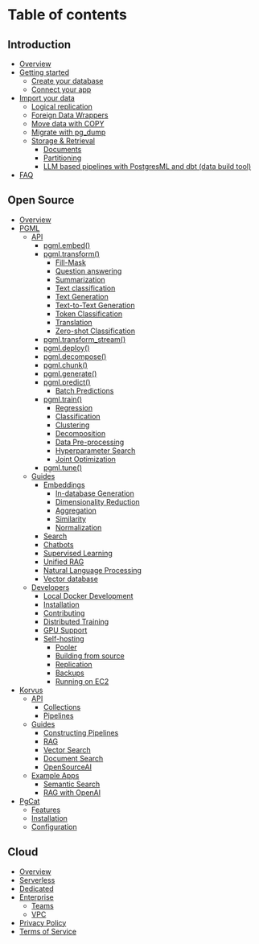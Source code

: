 # Table of contents

## Introduction

* [Overview](README.md)
* [Getting started](introduction/getting-started/README.md)
  * [Create your database](introduction/getting-started/create-your-database.md)
  * [Connect your app](introduction/getting-started/connect-your-app.md)
* [Import your data](introduction/import-your-data/README.md)
  * [Logical replication](introduction/import-your-data/logical-replication/README.md)
  * [Foreign Data Wrappers](introduction/import-your-data/foreign-data-wrappers.md)
  * [Move data with COPY](introduction/import-your-data/copy.md)
  * [Migrate with pg_dump](introduction/import-your-data/pg-dump.md)
  * [Storage & Retrieval](introduction/import-your-data/storage-and-retrieval/README.md)
    * [Documents](introduction/import-your-data/storage-and-retrieval/documents.md)
    * [Partitioning](introduction/import-your-data/storage-and-retrieval/partitioning.md)
    * [LLM based pipelines with PostgresML and dbt (data build tool)](introduction/import-your-data/storage-and-retrieval/llm-based-pipelines-with-postgresml-and-dbt-data-build-tool.md)
* [FAQ](introduction/faq.md)

## Open Source

* [Overview](open-source/overview.md)
* [PGML](open-source/pgml/README.md)
  * [API](open-source/pgml/api/README.md)
    * [pgml.embed()](open-source/pgml/api/pgml.embed.md)
    * [pgml.transform()](open-source/pgml/api/pgml.transform/README.md)
      * [Fill-Mask](open-source/pgml/api/pgml.transform/fill-mask.md)
      * [Question answering](open-source/pgml/api/pgml.transform/question-answering.md)
      * [Summarization](open-source/pgml/api/pgml.transform/summarization.md)
      * [Text classification](open-source/pgml/api/pgml.transform/text-classification.md)
      * [Text Generation](open-source/pgml/api/pgml.transform/text-generation.md)
      * [Text-to-Text Generation](open-source/pgml/api/pgml.transform/text-to-text-generation.md)
      * [Token Classification](open-source/pgml/api/pgml.transform/token-classification.md)
      * [Translation](open-source/pgml/api/pgml.transform/translation.md)
      * [Zero-shot Classification](open-source/pgml/api/pgml.transform/zero-shot-classification.md)
    * [pgml.transform_stream()](open-source/pgml/api/pgml.transform_stream.md)
    * [pgml.deploy()](open-source/pgml/api/pgml.deploy.md)
    * [pgml.decompose()](open-source/pgml/api/pgml.decompose.md)
    * [pgml.chunk()](open-source/pgml/api/pgml.chunk.md)
    * [pgml.generate()](open-source/pgml/api/pgml.generate.md)
    * [pgml.predict()](open-source/pgml/api/pgml.predict/README.md)
      * [Batch Predictions](open-source/pgml/api/pgml.predict/batch-predictions.md)
    * [pgml.train()](open-source/pgml/api/pgml.train/README.md)
      * [Regression](open-source/pgml/api/pgml.train/regression.md)
      * [Classification](open-source/pgml/api/pgml.train/classification.md)
      * [Clustering](open-source/pgml/api/pgml.train/clustering.md)
      * [Decomposition](open-source/pgml/api/pgml.train/decomposition.md)
      * [Data Pre-processing](open-source/pgml/api/pgml.train/data-pre-processing.md)
      * [Hyperparameter Search](open-source/pgml/api/pgml.train/hyperparameter-search.md)
      * [Joint Optimization](open-source/pgml/api/pgml.train/joint-optimization.md)
    * [pgml.tune()](open-source/pgml/api/pgml.tune.md)
  * [Guides](open-source/pgml/guides/README.md)
    * [Embeddings](open-source/pgml/guides/embeddings/README.md)
      * [In-database Generation](open-source/pgml/guides/embeddings/in-database-generation.md)
      * [Dimensionality Reduction](open-source/pgml/guides/embeddings/dimensionality-reduction.md)
      * [Aggregation](open-source/pgml/guides/embeddings/vector-aggregation.md)
      * [Similarity](open-source/pgml/guides/embeddings/vector-similarity.md)
      * [Normalization](open-source/pgml/guides/embeddings/vector-normalization.md)
    * [Search](open-source/pgml/guides/improve-search-results-with-machine-learning.md)
    * [Chatbots](open-source/pgml/guides/chatbots/README.md)
    * [Supervised Learning](open-source/pgml/guides/supervised-learning.md)
    * [Unified RAG](open-source/pgml/guides/unified-rag.md)
    * [Natural Language Processing](open-source/pgml/guides/natural-language-processing.md)
    * [Vector database](open-source/pgml/guides/vector-database.md)
    <!--
    * [Search]()
      * [Keyword Search]()
      * [Vector Search]()
      * [Hybrid Search]()
      * [Ranking]()
    * [Transformers & LLMs]()
      * [Text Generation]()
      * [Prompt Engineering]()
      * [Unified RAG]()
    * [Personalization]()
    * [Recommendations]()
    * [Forecasting]()
      * [Time series]()
      * [Events]()
    * [Fraud Detection]()
    * [Incentive Optimization]()
    * [Machine Learning]()
      * [Feature Engineering]()
      * [Regression]()
      * [Classification]()
      * [Clustering]()
      * [Matrix Decomposition]()
    * [Natural Language Processing]()
      * [Tokenization]()
      * [Chunking]()
      * [Text Generation]()
      * [Sentiment Analysis]()
      * [Summarization]()
    -->
  * [Developers](open-source/pgml/developers/README.md)
    * [Local Docker Development](open-source/pgml/developers/quick-start-with-docker.md)
    * [Installation](open-source/pgml/developers/installation.md)
    * [Contributing](open-source/pgml/developers/contributing.md)
    * [Distributed Training](open-source/pgml/developers/distributed-training.md)
    * [GPU Support](open-source/pgml/developers/gpu-support.md)
    * [Self-hosting](open-source/pgml/developers/self-hosting/README.md)
      * [Pooler](open-source/pgml/developers/self-hosting/pooler.md)
      * [Building from source](open-source/pgml/developers/self-hosting/building-from-source.md)
      * [Replication](open-source/pgml/developers/self-hosting/replication.md)
      * [Backups](open-source/pgml/developers/self-hosting/backups.md)
      * [Running on EC2](open-source/pgml/developers/self-hosting/running-on-ec2.md)
* [Korvus](open-source/korvus/README.md)
  * [API](open-source/korvus/api/README.md)
    * [Collections](open-source/korvus/api/collections.md)
    * [Pipelines](open-source/korvus/api/pipelines.md)
  * [Guides](open-source/korvus/guides/README.md)
    * [Constructing Pipelines](open-source/korvus/guides/constructing-pipelines.md)
    * [RAG](open-source/korvus/guides/rag.md)
    * [Vector Search](open-source/korvus/guides/vector-search.md)
    * [Document Search](open-source/korvus/guides/document-search.md)
    * [OpenSourceAI](open-source/korvus/guides/opensourceai.md)
  * [Example Apps](open-source/korvus/example-apps/README.md)
    * [Semantic Search](open-source/korvus/example-apps/semantic-search.md)
    * [RAG with OpenAI](open-source/korvus/example-apps/rag-with-openai.md)
* [PgCat](open-source/pgcat/README.md)
  * [Features](open-source/pgcat/features.md)
  * [Installation](open-source/pgcat/installation.md)
  * [Configuration](open-source/pgcat/configuration.md)

## Cloud

* [Overview](cloud/overview.md)
* [Serverless](cloud/serverless.md)
* [Dedicated](cloud/dedicated.md)
* [Enterprise](cloud/enterprise/README.md)
  * [Teams](cloud/enterprise/teams.md)
  * [VPC](cloud/enterprise/vpc.md)
* [Privacy Policy](cloud/privacy-policy.md)
* [Terms of Service](cloud/terms-of-service.md)

<!--
## TODO

-- Merge into Introduction > Overview
* [Architecture](resources/architecture/README.md)
  * [Why PostgresML?](resources/architecture/why-postgresml.md)

## Reference

* [SQL]()
  * [Explain plans]()
  * [Composition]()
* [LLMs]()
  * [LLama]()
  * [GPT]()
  * [Facon]()
* [Glossary]()
-->
